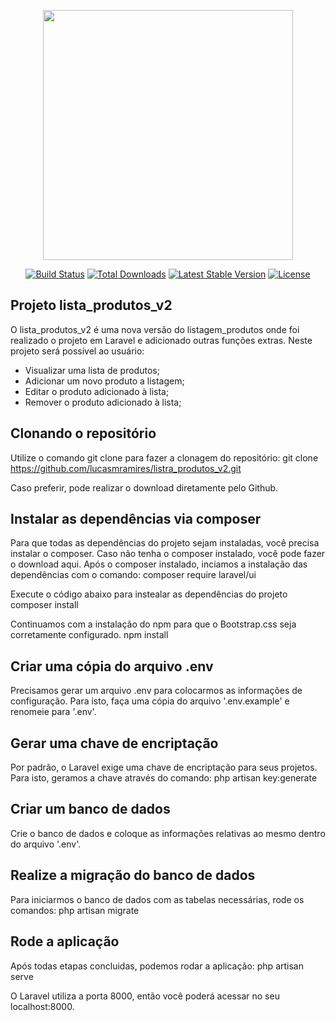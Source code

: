 <p align="center"><img src="https://res.cloudinary.com/dtfbvvkyp/image/upload/v1566331377/laravel-logolockup-cmyk-red.svg" width="400"></p>

<p align="center">
<a href="https://travis-ci.org/laravel/framework"><img src="https://travis-ci.org/laravel/framework.svg" alt="Build Status"></a>
<a href="https://packagist.org/packages/laravel/framework"><img src="https://poser.pugx.org/laravel/framework/d/total.svg" alt="Total Downloads"></a>
<a href="https://packagist.org/packages/laravel/framework"><img src="https://poser.pugx.org/laravel/framework/v/stable.svg" alt="Latest Stable Version"></a>
<a href="https://packagist.org/packages/laravel/framework"><img src="https://poser.pugx.org/laravel/framework/license.svg" alt="License"></a>
</p>

## Projeto lista_produtos_v2
O lista_produtos_v2 é uma nova versão do listagem_produtos onde foi realizado o projeto em Laravel e adicionado outras funções extras.
Neste projeto será possível ao usuário:

- Visualizar uma lista de produtos;
- Adicionar um novo produto a listagem;
- Editar o produto adicionado à lista;
- Remover o produto adicionado à lista;


## Clonando o repositório
Utilize o comando git clone para fazer a clonagem do repositório:
git clone https://github.com/lucasmramires/listra_produtos_v2.git

Caso preferir, pode realizar o download diretamente pelo Github.


## Instalar as dependências via composer
Para que todas as dependências do projeto sejam instaladas, você precisa instalar o composer. Caso não tenha o composer instalado, você pode fazer o download aqui.
Após o composer instalado, inciamos a instalação das dependências com o comando:
composer require laravel/ui

Execute o código abaixo para instealar as dependências do projeto
composer install

Continuamos com a instalação do npm para que o Bootstrap.css seja corretamente configurado.
npm install

## Criar uma cópia do arquivo .env
Precisamos gerar um arquivo .env para colocarmos as informações de configuração. Para isto, faça uma cópia do arquivo '.env.example' e renomeie para '.env'.

## Gerar uma chave de encriptação
Por padrão, o Laravel exige uma chave de encriptação para seus projetos. Para isto, geramos a chave através do comando:
php artisan key:generate

## Criar um banco de dados
Crie o banco de dados e coloque as informações relativas ao mesmo dentro do arquivo '.env'.

## Realize a migração do banco de dados
Para iniciarmos o banco de dados com as tabelas necessárias, rode os comandos:
php artisan migrate

## Rode a aplicação
Após todas etapas concluidas, podemos rodar a aplicação:
php artisan serve

O Laravel utiliza a porta 8000, então você poderá acessar no seu localhost:8000.

